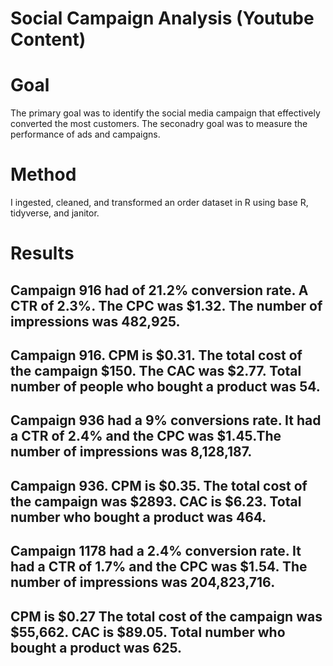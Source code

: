 # Social Campaign Analysis (Youtube Content)

# Goal 
The primary goal was to identify the social media campaign that effectively converted the most customers. The seconadry goal was to measure the performance of ads and campaigns. 

# Method
I ingested, cleaned, and transformed an order dataset in R using base R, tidyverse, and janitor.

# Results 

## Campaign 916 had of 21.2% conversion rate. A CTR of 2.3%. The CPC was $1.32. The number of impressions was 482,925.
## Campaign 916. CPM is $0.31. The total cost of the campaign $150. The CAC was $2.77. Total number of people who bought a product was 54. 

## Campaign 936 had a 9% conversions rate. It had a CTR of 2.4% and the CPC was $1.45.The number of impressions was 8,128,187. 
## Campaign 936. CPM is $0.35. The total cost of the campaign was $2893. CAC is $6.23. Total number who bought a product was 464. 

## Campaign 1178 had a 2.4% conversion rate. It had a CTR of 1.7% and the CPC was $1.54. The number of impressions was 204,823,716. 
## CPM is $0.27 The total cost of the campaign was $55,662. CAC is $89.05. Total number who bought a product was 625.  
